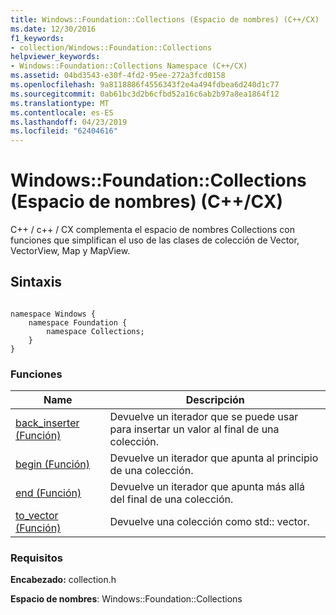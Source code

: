 ```yaml
---
title: Windows::Foundation::Collections (Espacio de nombres) (C++/CX)
ms.date: 12/30/2016
f1_keywords:
- collection/Windows::Foundation::Collections
helpviewer_keywords:
- Windows::Foundation::Collections Namespace (C++/CX)
ms.assetid: 04bd3543-e30f-4fd2-95ee-272a3fcd0158
ms.openlocfilehash: 9a8118886f4556343f2e4a494fdbea6d240d1c77
ms.sourcegitcommit: 0ab61bc3d2b6cfbd52a16c6ab2b97a8ea1864f12
ms.translationtype: MT
ms.contentlocale: es-ES
ms.lasthandoff: 04/23/2019
ms.locfileid: "62404616"
---
```

# <a name="windowsfoundationcollections-namespace-ccx"></a>Windows::Foundation::Collections (Espacio de nombres) (C++/CX)

C++ / c++ / CX complementa el espacio de nombres Collections con funciones que simplifican el uso de las clases de colección de Vector, VectorView, Map y MapView.

## <a name="syntax"></a>Sintaxis

```

namespace Windows {
    namespace Foundation {
        namespace Collections;
    }
}
```

### <a name="functions"></a>Funciones

|Name|Descripción|
|----------|-----------------|
|[back_inserter (Función)](../cppcx/back-inserter-function.md)|Devuelve un iterador que se puede usar para insertar un valor al final de una colección.|
|[begin (Función)](../cppcx/begin-function.md)|Devuelve un iterador que apunta al principio de una colección.|
|[end (Función)](../cppcx/end-function.md)|Devuelve un iterador que apunta más allá del final de una colección.|
|[to_vector (Función)](../cppcx/to-vector-function.md)|Devuelve una colección como std:: vector.|

### <a name="requirements"></a>Requisitos

**Encabezado:** collection.h

**Espacio de nombres**: Windows::Foundation::Collections
